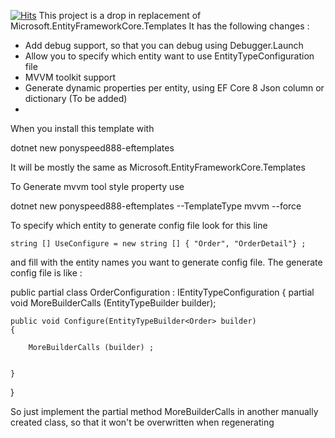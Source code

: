 [![Hits](https://hits.seeyoufarm.com/api/count/incr/badge.svg?url=https%3A%2F%2Fgithub.com%2Fponyspeed888%2FEFTemplate&count_bg=%2379C83D&title_bg=%23555555&icon=&icon_color=%23E7E7E7&title=hits&edge_flat=false)](https://hits.seeyoufarm.com)
This project is a drop in replacement of Microsoft.EntityFrameworkCore.Templates
It has the following changes :

* Add debug support, so that you can debug using Debugger.Launch
* Allow you to specify which entity want to use EntityTypeConfiguration file
* MVVM toolkit support
* Generate dynamic properties per entity, using EF Core 8 Json column or dictionary (To be added)
* 

When you install this template with 

   dotnet new ponyspeed888-eftemplates

It will be mostly the same as Microsoft.EntityFrameworkCore.Templates

To Generate mvvm tool style property use

   dotnet new ponyspeed888-eftemplates --TemplateType mvvm --force




To specify which entity to generate config file look for this line

    string [] UseConfigure = new string [] { "Order", "OrderDetail"} ;

and fill with the entity names you want to generate config file.  The generate config file is like :


public partial class OrderConfiguration : IEntityTypeConfiguration<Order>
{
    partial void MoreBuilderCalls (EntityTypeBuilder<Order> builder);


    public void Configure(EntityTypeBuilder<Order> builder)
    {

        MoreBuilderCalls (builder) ;


    }
}

So just implement the partial method MoreBuilderCalls in another manually created class, so that it won't be overwritten when regenerating




